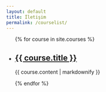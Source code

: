 ```yaml
---
layout: default
title: İletişim
permalink: /courselist/
---
```


<ul>
  {% for course in site.courses %}
  <li>
    <h2><a href="{{ course.url }}">{{ course.title }}</a></h2>
    <p>{{ course.content | markdownify }}</p>
  </li>
  {% endfor %}
</ul>
